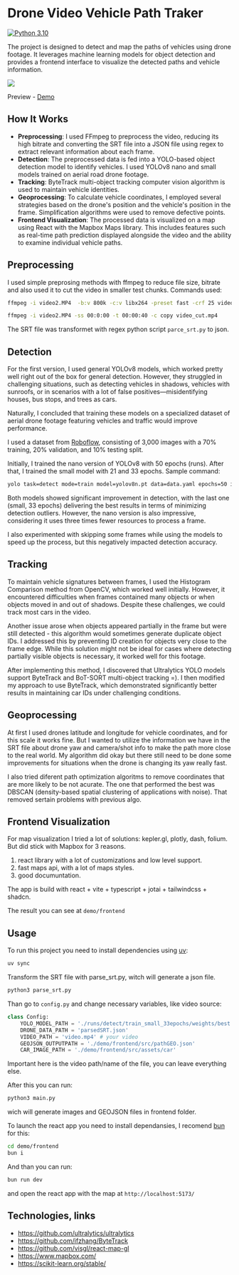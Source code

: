 # Drone Video Vehicle Path Traker

[![Python 3.10](https://img.shields.io/badge/python-3.10-blue.svg)](https://www.python.org/downloads/release/python-3100/)


The project is designed to detect and map the paths of vehicles using drone footage. It leverages machine learning models for object detection and provides a frontend interface to visualize the detected paths and vehicle information.

![](docs/media/demo.gif)

Preview - [Demo](https://farsight-vision-demo.dream-jobs.com.ua/)

## How It Works
- **Preprocessing**: I used FFmpeg to preprocess the video, reducing its high bitrate and converting the SRT file into a JSON file using regex to extract relevant information about each frame.
- **Detection**: The preprocessed data is fed into a YOLO-based object detection model to identify vehicles. I used YOLOv8 nano and small models trained on aerial road drone footage.
- **Tracking**: ByteTrack multi-object tracking computer vision algorithm is used to maintain vehicle identities.
- **Geoprocessing**: To calculate vehicle coordinates, I employed several strategies based on the drone's position and the vehicle's position in the frame. Simplification algorithms were used to remove defective points.
- **Frontend Visualization**: The processed data is visualized on a map using React with the Mapbox Maps library. This includes features such as real-time path prediction displayed alongside the video and the ability to examine individual vehicle paths.


## Preprocessing

I used simple preprosing methods with ffmpeg to reduce file size, bitrate and also used it to cut the video in smaller test chunks. Commands used:

```bash
ffmpeg -i video2.MP4  -b:v 800k -c:v libx264 -preset fast -crf 25 video_low_bit_full.mp4
```

```bash
ffmpeg -i video2.MP4 -ss 00:0:00 -t 00:00:40 -c copy video_cut.mp4
```

The SRT file was transformet with regex python script `parce_srt.py` to json.

## Detection

For the first version, I used general YOLOv8 models, which worked pretty well right out of the box for general detection. However, they struggled in challenging situations, such as detecting vehicles in shadows, vehicles with sunroofs, or in scenarios with a lot of false positives—misidentifying houses, bus stops, and trees as cars.

Naturally, I concluded that training these models on a specialized dataset of aerial drone footage featuring vehicles and traffic would improve performance.

I used a dataset from [Roboflow](https://universe.roboflow.com/irem69/hep7/dataset/7), consisting of 3,000 images with a 70% training, 20% validation, and 10% testing split.

Initially, I trained the nano version of YOLOv8 with 50 epochs (runs). After that, I trained the small model with 21 and 33 epochs. Sample command:
```bash
yolo task=detect mode=train model=yolov8n.pt data=data.yaml epochs=50 imgsz=640
```
Both models showed significant improvement in detection, with the last one (small, 33 epochs) delivering the best results in terms of minimizing detection outliers. However, the nano version is also impressive, considering it uses three times fewer resources to process a frame.

I also experimented with skipping some frames while using the models to speed up the process, but this negatively impacted detection accuracy.


## Tracking

To maintain vehicle signatures between frames, I used the Histogram Comparison method from OpenCV, which worked well initially. However, it encountered difficulties when frames contained many objects or when objects moved in and out of shadows. Despite these challenges, we could track most cars in the video.

Another issue arose when objects appeared partially in the frame but were still detected - this algorithm would sometimes generate duplicate object IDs. I addressed this by preventing ID creation for objects very close to the frame edge. While this solution might not be ideal for cases where detecting partially visible objects is necessary, it worked well for this footage.

After implementing this method, I discovered that Ultralytics YOLO models support ByteTrack and BoT-SORT multi-object tracking =).
I then modified my approach to use ByteTrack, which demonstrated significantly better results in maintaining car IDs under challenging conditions.

## Geoprocessing

At first I used drones latitude and longitude for vehicle coordinates, and for this scale it works fine. But I wanted to utilize the information we have in the SRT file about drone yaw and camera/shot info to make the path more close to the real world. My algorithm did okay but there still need to be done some improvements for situations when the drone is changing its yaw really fast.

I also tried diferent path optimization algoritms to remove coordinates that are more likely to be not acurate. The one that performed the best was DBSCAN (density-based spatial clustering of applications with noise). That removed sertain problems with previous algo.

## Frontend Visualization

For map visualization I tried a lot of solutions: kepler.gl, plotly, dash, folium. But did stick with Mapbox for 3 reasons.
1) react library with a lot of customizations and low level support.
2) fast maps api, with a lot of maps styles.
3) good documuntation.

The app is build with react + vite + typescript + jotai + tailwindcss + shadcn.

The result you can see at `demo/frontend`

## Usage

To run this project you need to install dependencies using [uv](https://docs.astral.sh/uv/getting-started/installation/):
```bash
uv sync
```
Transform the SRT file with parse_srt.py, witch will generate a json file.
```bash
python3 parse_srt.py
```

Than go to `config.py` and change necessary variables, like video source:
```python
class Config:
    YOLO_MODEL_PATH = './runs/detect/train_small_33epochs/weights/best.pt'
    DRONE_DATA_PATH = 'parsedSRT.json'
    VIDEO_PATH = 'video.mp4' # your video
    GEOJSON_OUTPUTPATH = './demo/frontend/src/pathGEO.json'
    CAR_IMAGE_PATH = './demo/frontend/src/assets/car'
```
Important here is the video path/name of the file, you can leave everything else.

After this you can run:
```bash
python3 main.py 
```
wich will generate images and GEOJSON files in frontend folder.

To launch the react app you need to install dependansies, I recomend [bun](https://bun.sh/docs/installation) for this:
```bash
cd demo/frontend
bun i
```
And than you can run:
```bash
bun run dev
```
and open the react app with the map at `http://localhost:5173/`

##  Technologies, links

- https://github.com/ultralytics/ultralytics 
- https://github.com/ifzhang/ByteTrack
- https://github.com/visgl/react-map-gl
- https://www.mapbox.com/
- https://scikit-learn.org/stable/


